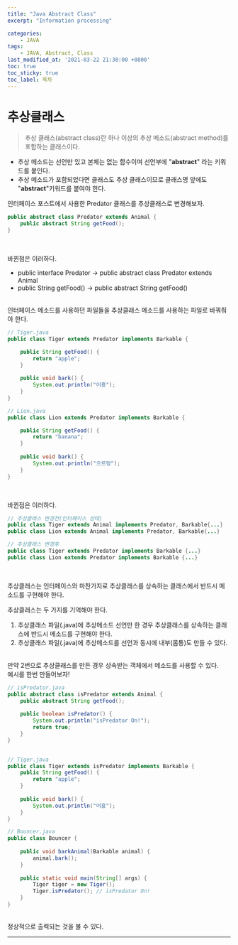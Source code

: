 ```yaml
---
title: "Java Abstract Class"
excerpt: "Information processing"

categories:
    - JAVA
tags:
    - JAVA, Abstract, Class
last_modified_at: '2021-03-22 21:30:00 +0800'
toc: true
toc_sticky: true
toc_label: 목차
---
```


# 추상클래스
> 추상 클래스(abstract class)란 하나 이상의 추상 메소드(abstract method)를 포함하는 클래스이다.

* 추상 메소드는 선언만 있고 본체는 없는 함수이며 선언부에 "**abstract**" 라는 키워드를 붙인다. 
* 추상 메소드가 포함되었다면 클래스도 추상 클래스이므로 클래스명 앞에도 "**abstract**"키워드를 붙여야 한다.

인터페이스 포스트에서 사용한 Predator 클래스를 추상클래스로 변경해보자.
``` java
public abstract class Predator extends Animal {
	public abstract String getFood();
}
```
<br>

바뀐점은 이러하다.
* public interface Predator -> public abstract class Predator extends Animal 
* public String getFood() -> public abstract String getFood()
<br><br>

인터페이스 메소드를 사용하던 파일들을 추상클래스 메소드를 사용하는 파일로 바꿔줘야 한다.

``` java
// Tiger.java
public class Tiger extends Predator implements Barkable {

	public String getFood() {
		return "apple";
	}
	
	public void bark() {
		System.out.println("어흥");
	}
}
```
``` java
// Lion.java
public class Lion extends Predator implements Barkable {

	public String getFood() {
		return "banana";
	}
	
	public void bark() {
		System.out.println("으르렁");
	}
}
```
<br>

바뀐점은 이러하다.
``` java
// 추상클래스 변경전(인터페이스 상태)
public class Tiger extends Animal implements Predator, Barkable{...}
public class Lion extends Animal implements Predator, Barkable{...}

// 추상클래스 변경후
public class Tiger extends Predator implements Barkable {...}
public class Lion extends Predator implements Barkable {...}
```
<br>

추상클래스는 인터페이스와 마찬가지로 추상클래스를 상속하는 클래스에서 반드시 메소드를 구현해야 한다.<br>

추상클래스는 두 가지를 기억해야 한다.
1. 추상클래스 파일(.java)에 추상메소드 선언만 한 경우 추상클래스를 상속하는 클래스에 반드시 메소드를 구현해야 한다.
2. 추상클래스 파일(.java)에 추상메소드를 선언과 동시에 내부(몸통)도 만들 수 있다.<br><br>

만약 2번으로 추상클래스를 만든 경우 상속받는 객체에서 메소드를 사용할 수 있다.<br>
예시를 한번 만들어보자!

``` java
// isPredator.java
public abstract class isPredator extends Animal {
	public abstract String getFood();
	
	public boolean isPredator() {
		System.out.println("isPredator On!");
		return true;
	}
}


// Tiger.java
public class Tiger extends isPredator implements Barkable {
	public String getFood() {
		return "apple";
	}
	
	public void bark() {
		System.out.println("어흥");
	}
}
```
``` java
// Bouncer.java
public class Bouncer {
	
	public void barkAnimal(Barkable animal) {
		animal.bark();
	}
	
	public static void main(String[] args) {
		Tiger tiger = new Tiger();
		Tiger.isPredator(); // isPredator On!
	}
}
```
<br>
정상적으로 출력되는 것을 볼 수 있다.

---